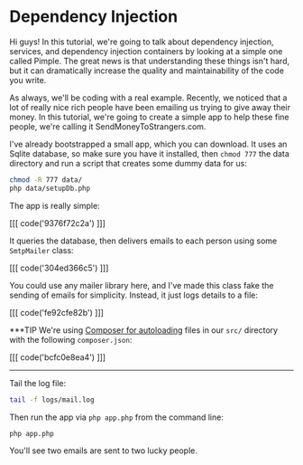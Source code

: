 # Dependency Injection

Hi guys! In this tutorial, we're going to talk about dependency injection,
services, and dependency injection containers by looking at a simple one
called Pimple. The great news is that understanding these things isn't hard,
but it can dramatically increase the quality and maintainability of the
code you write.

As always, we'll be coding with a real example. Recently, we noticed that a lot
of really nice rich people have been emailing us trying to give away their
money. In this tutorial, we're going to create a simple app to help these
fine people, we're calling it SendMoneyToStrangers.com.

I've already bootstrapped a small app, which you can download. It uses an
Sqlite database, so make sure you have it installed, then `chmod 777` the
data directory and run a script that creates some dummy data for us:

```bash
chmod -R 777 data/
php data/setupDb.php
```

The app is really simple:

[[[ code('9376f72c2a') ]]]

It queries the database, then delivers emails to each person using some
`SmtpMailer` class:

[[[ code('304ed366c5') ]]]

You could use any mailer library here, and I've made this class fake the
sending of emails for simplicity. Instead, it just logs details to a file:

[[[ code('fe92cfe82b') ]]]

***TIP
We're using [Composer for autoloading][1] files in our `src/` directory
with the following `composer.json`:

[[[ code('bcfc0e8ea4') ]]]
***

Tail the log file:

```bash
tail -f logs/mail.log
```

Then run the app via `php app.php` from the command line:

```bash
php app.php
```

You'll see two emails are sent to two lucky people.


[1]: knpuniversity.com/screencast/composer
